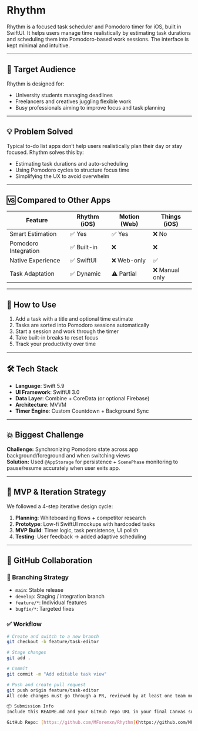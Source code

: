 # Rhythm
Rhythm is a focused task scheduler and Pomodoro timer for iOS, built in SwiftUI. It helps users manage time realistically by estimating task durations and scheduling them into Pomodoro-based work sessions. The interface is kept minimal and intuitive.

---

## 🎯 Target Audience

Rhythm is designed for:
- University students managing deadlines
- Freelancers and creatives juggling flexible work
- Busy professionals aiming to improve focus and task planning

---

## 💡 Problem Solved

Typical to-do list apps don’t help users realistically plan their day or stay focused. Rhythm solves this by:
- Estimating task durations and auto-scheduling
- Using Pomodoro cycles to structure focus time
- Simplifying the UX to avoid overwhelm

---

## 🆚 Compared to Other Apps

| Feature             | Rhythm (iOS)   | Motion (Web)     | Things (iOS)     |
|---------------------|----------------|------------------|------------------|
| Smart Estimation     | ✅ Yes         | ✅ Yes           | ❌ No             |
| Pomodoro Integration | ✅ Built-in    | ❌               | ❌                |
| Native Experience    | ✅ SwiftUI     | ❌ Web-only      | ✅                |
| Task Adaptation      | ✅ Dynamic     | ⚠️ Partial        | ❌ Manual only    |

---

## 📱 How to Use

1. Add a task with a title and optional time estimate
2. Tasks are sorted into Pomodoro sessions automatically
3. Start a session and work through the timer
4. Take built-in breaks to reset focus
5. Track your productivity over time

---

## 🛠️ Tech Stack

- **Language**: Swift 5.9
- **UI Framework**: SwiftUI 3.0
- **Data Layer**: Combine + CoreData (or optional Firebase)
- **Architecture**: MVVM
- **Timer Engine**: Custom Countdown + Background Sync

---

## 💥 Biggest Challenge

**Challenge:** Synchronizing Pomodoro state across app background/foreground and when switching views  
**Solution:** Used `@AppStorage` for persistence + `ScenePhase` monitoring to pause/resume accurately when user exits app.

---

## 🔁 MVP & Iteration Strategy

We followed a 4-step iterative design cycle:

1. **Planning**: Whiteboarding flows + competitor research
2. **Prototype**: Low-fi SwiftUI mockups with hardcoded tasks
3. **MVP Build**: Timer logic, task persistence, UI polish
4. **Testing**: User feedback → added adaptive scheduling

---

## 🤝 GitHub Collaboration

### 📂 Branching Strategy

- `main`: Stable release
- `develop`: Staging / integration branch
- `feature/*`: Individual features
- `bugfix/*`: Targeted fixes

### ✅ Workflow

```bash
# Create and switch to a new branch
git checkout -b feature/task-editor

# Stage changes
git add .

# Commit
git commit -m "Add editable task view"

# Push and create pull request
git push origin feature/task-editor
All code changes must go through a PR, reviewed by at least one team member.

📦 Submission Info
Include this README.md and your GitHub repo URL in your final Canvas submission.

GitHub Repo: [https://github.com/MForemxn/Rhythm](https://github.com/MForemxn/Rhythm)
